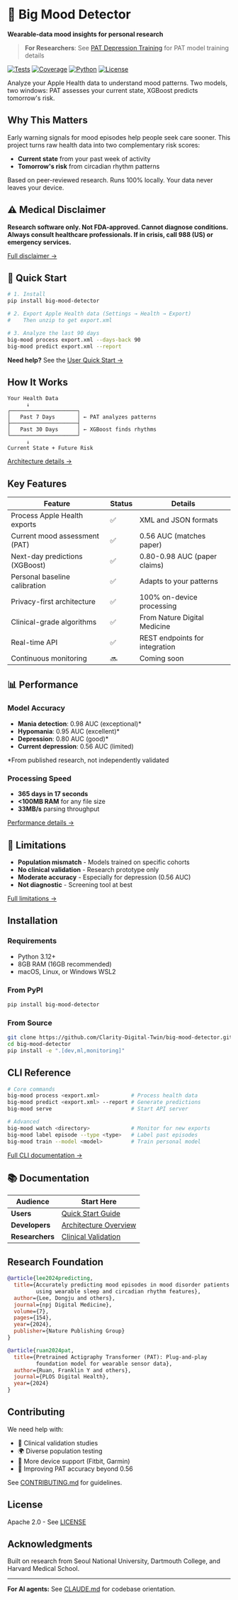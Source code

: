# 🧠 Big Mood Detector

**Wearable-data mood insights for personal research**

> **For Researchers**: See [PAT Depression Training](docs/training/PAT_DEPRESSION_TRAINING.md) for PAT model training details

[![Tests](https://img.shields.io/badge/tests-1000%2B%20passing-brightgreen)](tests/) [![Coverage](https://img.shields.io/badge/coverage-72%25-yellow)](htmlcov/) [![Python](https://img.shields.io/badge/python-3.12%2B-blue)](pyproject.toml) [![License](https://img.shields.io/badge/license-Apache%202.0-green)](LICENSE)

Analyze your Apple Health data to understand mood patterns. Two models, two windows: PAT assesses your current state, XGBoost predicts tomorrow's risk.

## Why This Matters

Early warning signals for mood episodes help people seek care sooner. This project turns raw health data into two complementary risk scores:
- **Current state** from your past week of activity
- **Tomorrow's risk** from circadian rhythm patterns

Based on peer-reviewed research. Runs 100% locally. Your data never leaves your device.

## ⚠️ Medical Disclaimer

**Research software only. Not FDA-approved. Cannot diagnose conditions. Always consult healthcare professionals. If in crisis, call 988 (US) or emergency services.**

[Full disclaimer →](docs/clinical/README.md#medical-disclaimer)

## 🚀 Quick Start

```bash
# 1. Install
pip install big-mood-detector

# 2. Export Apple Health data (Settings → Health → Export)
#    Then unzip to get export.xml

# 3. Analyze the last 90 days
big-mood process export.xml --days-back 90
big-mood predict export.xml --report
```

**Need help?** See the [User Quick Start →](docs/user/QUICK_START_GUIDE.md)

## How It Works

```
Your Health Data
      ↓
┌─────────────────────┐
│   Past 7 Days       │ ← PAT analyzes patterns
├─────────────────────┤
│   Past 30 Days      │ ← XGBoost finds rhythms  
└─────────────────────┘
      ↓
Current State + Future Risk
```

[Architecture details →](docs/developer/ARCHITECTURE_OVERVIEW.md)

## Key Features

| Feature | Status | Details |
|---------|--------|---------|
| Process Apple Health exports | ✅ | XML and JSON formats |
| Current mood assessment (PAT) | ✅ | 0.56 AUC (matches paper) |
| Next-day predictions (XGBoost) | ✅ | 0.80-0.98 AUC (paper claims) |
| Personal baseline calibration | ✅ | Adapts to your patterns |
| Privacy-first architecture | ✅ | 100% on-device processing |
| Clinical-grade algorithms | ✅ | From Nature Digital Medicine |
| Real-time API | ✅ | REST endpoints for integration |
| Continuous monitoring | 🔜 | Coming soon |

## 📊 Performance

### Model Accuracy
- **Mania detection**: 0.98 AUC (exceptional)*
- **Hypomania**: 0.95 AUC (excellent)*
- **Depression**: 0.80 AUC (good)*
- **Current depression**: 0.56 AUC (limited)

*From published research, not independently validated

### Processing Speed
- **365 days in 17 seconds**
- **<100MB RAM** for any file size
- **33MB/s** parsing throughput

[Performance details →](docs/performance/OPTIMIZATION_TRACKING.md)

## 🛑 Limitations

- **Population mismatch** - Models trained on specific cohorts
- **No clinical validation** - Research prototype only
- **Moderate accuracy** - Especially for depression (0.56 AUC)
- **Not diagnostic** - Screening tool at best

[Full limitations →](docs/clinical/README.md#critical-limitations)

## Installation

### Requirements
- Python 3.12+
- 8GB RAM (16GB recommended)
- macOS, Linux, or Windows WSL2

### From PyPI
```bash
pip install big-mood-detector
```

### From Source
```bash
git clone https://github.com/Clarity-Digital-Twin/big-mood-detector.git
cd big-mood-detector
pip install -e ".[dev,ml,monitoring]"
```

## CLI Reference

```bash
# Core commands
big-mood process <export.xml>          # Process health data
big-mood predict <export.xml> --report # Generate predictions
big-mood serve                         # Start API server

# Advanced
big-mood watch <directory>             # Monitor for new exports
big-mood label episode --type <type>   # Label past episodes
big-mood train --model <model>         # Train personal model
```

[Full CLI documentation →](docs/user/README.md#cli-command-reference)

## 📚 Documentation

| Audience | Start Here |
|----------|------------|
| **Users** | [Quick Start Guide](docs/user/QUICK_START_GUIDE.md) |
| **Developers** | [Architecture Overview](docs/developer/ARCHITECTURE_OVERVIEW.md) |
| **Researchers** | [Clinical Validation](docs/clinical/README.md) |

## Research Foundation

```bibtex
@article{lee2024predicting,
  title={Accurately predicting mood episodes in mood disorder patients 
         using wearable sleep and circadian rhythm features},
  author={Lee, Dongju and others},
  journal={npj Digital Medicine},
  volume={7},
  pages={154},
  year={2024},
  publisher={Nature Publishing Group}
}

@article{ruan2024pat,
  title={Pretrained Actigraphy Transformer (PAT): Plug-and-play 
         foundation model for wearable sensor data},
  author={Ruan, Franklin Y and others},
  journal={PLOS Digital Health},
  year={2024}
}
```

## Contributing

We need help with:
- 🏥 Clinical validation studies
- 🌍 Diverse population testing
- 📱 More device support (Fitbit, Garmin)
- 🧪 Improving PAT accuracy beyond 0.56

See [CONTRIBUTING.md](CONTRIBUTING.md) for guidelines.

## License

Apache 2.0 - See [LICENSE](LICENSE)

## Acknowledgments

Built on research from Seoul National University, Dartmouth College, and Harvard Medical School.

---

**For AI agents:** See [CLAUDE.md](CLAUDE.md) for codebase orientation.